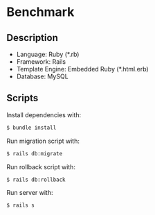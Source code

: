 # Benchmark

## Description
- Language: Ruby (*.rb)
- Framework: Rails
- Template Engine: Embedded Ruby (*.html.erb)
- Database: MySQL

## Scripts
Install dependencies with:
```sh
$ bundle install
```

Run migration script with:
```sh
$ rails db:migrate
```

Run rollback script with:
```sh
$ rails db:rollback
```

Run server with:
```sh
$ rails s
```
